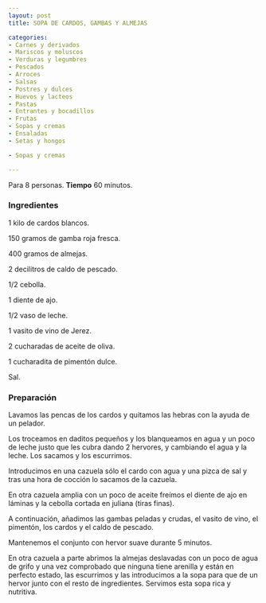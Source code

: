 ```yaml
---
layout: post
title: SOPA DE CARDOS, GAMBAS Y ALMEJAS

categories:
- Carnes y derivados
- Mariscos y moluscos
- Verduras y legumbres
- Pescados
- Arroces
- Salsas
- Postres y dulces
- Huevos y lacteos
- Pastas
- Entrantes y bocadillos
- Frutas
- Sopas y cremas
- Ensaladas
- Setas y hongos

- Sopas y cremas

---
```

Para 8 personas.
<b>Tiempo</b> 60 minutos.

<h3>Ingredientes</h3>

1 kilo de cardos blancos.

150 gramos de gamba roja fresca.

400 gramos de almejas.

2 decilitros de caldo de pescado.

1/2 cebolla.

1 diente de ajo.

1/2 vaso de leche.

1 vasito de vino de Jerez.

2 cucharadas de aceite de oliva.

1 cucharadita de pimentón dulce.

Sal.

<h3>Preparación</h3>

Lavamos las pencas de los cardos y quitamos las hebras con la ayuda de un pelador.

Los troceamos en daditos pequeños y los blanqueamos en agua y un poco de leche justo que les cubra dando 2 hervores, y cambiando el agua y la leche. Los sacamos y los escurrimos.

Introducimos en una cazuela sólo el cardo con agua y una pizca de sal y tras una hora de cocción lo sacamos de la cazuela.

En otra cazuela amplia con un poco de aceite freímos el diente de ajo en láminas y la cebolla cortada en juliana (tiras finas).

A continuación, añadimos las gambas peladas y crudas, el vasito de vino, el pimentón, los cardos y el caldo de pescado.

Mantenemos el conjunto con hervor suave durante 5 minutos.

En otra cazuela a parte abrimos la almejas deslavadas con un poco de agua de grifo y una vez comprobado que ninguna tiene arenilla y están en perfecto estado, las escurrimos y las introducimos a la sopa para que de un hervor junto con el resto de ingredientes. Servimos esta sopa rica y nutritiva.

